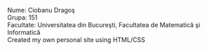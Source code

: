 Nume: Ciobanu Dragoş <br>
Grupa: 151 <br>
Facultate: Universitatea din Bucureşti, Facultatea de Matematică şi Informatică <br>
Created my own personal site using HTML/CSS
